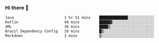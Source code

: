 ### Hi there 👋

<!--START_SECTION:waka-->

```txt
Java                       1 hr 51 mins    █████████████░░░░░░░░░░░░   51.81 %
Kotlin                     49 mins         █████▓░░░░░░░░░░░░░░░░░░░   22.82 %
XML                        38 mins         ████▒░░░░░░░░░░░░░░░░░░░░   17.94 %
Brazil Dependency Config   10 mins         █▒░░░░░░░░░░░░░░░░░░░░░░░   05.09 %
Markdown                   3 mins          ▒░░░░░░░░░░░░░░░░░░░░░░░░   01.76 %
```

<!--END_SECTION:waka-->

<!--
**jerry-shao/jerry-shao** is a ✨ _special_ ✨ repository because its `README.md` (this file) appears on your GitHub profile.

Here are some ideas to get you started:

- 🔭 I’m currently working on ...
- 🌱 I’m currently learning ...
- 👯 I’m looking to collaborate on ...
- 🤔 I’m looking for help with ...
- 💬 Ask me about ...
- 📫 How to reach me: ...
- 😄 Pronouns: ...
- ⚡ Fun fact: ...
-->
